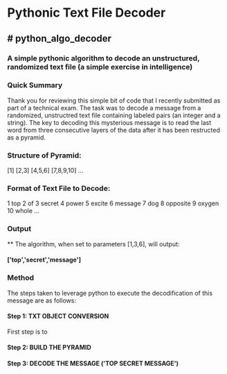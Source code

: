 # Pythonic Text File Decoder
## # python_algo_decoder
### A simple pythonic algorithm to decode an unstructured, randomized text file (a simple exercise in intelligence)

### Quick Summary
Thank you for reviewing this simple bit of code that I recently submitted as part of a technical exam.  The task was to decode a message from a randomized, unstructred text file containing labeled pairs (an integer and a string). The key to decoding this mysterious message is to read the last word from three consecutive layers of the data after it has been restructed as a pyramid.

### Structure of Pyramid:
[1]
[2,3]
[4,5,6]
[7,8,9,10] 
...

### Format of Text File to Decode:
1 top
2 of
3 secret
4 power
5 excite
6 message
7 dog
8 opposite
9 oxygen
10 whole
...

### Output
** The algorithm, when set to parameters [1,3,6], will output:

#### ['top','secret','message']

### Method
The steps taken to leverage python to execute the decodification of this message are as follows:

#### Step 1: TXT OBJECT CONVERSION
First step is to 

#### Step 2: BUILD THE PYRAMID


#### Step 3: DECODE THE MESSAGE ('TOP SECRET MESSAGE')






